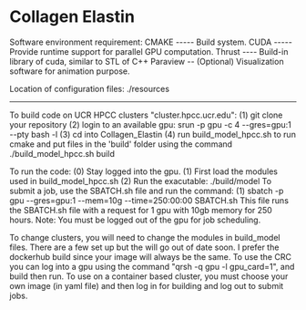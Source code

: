 # Collagen Elastin
Software environment requirement: 
CMAKE ----- Build system.
CUDA  ----- Provide runtime support for parallel GPU computation.
Thrust ---- Build-in library of cuda, similar to STL of C++
Paraview -- (Optional) Visualization software for animation purpose. 


Location of configuration files:
 ./resources
*******************************************
To build code on UCR HPCC clusters "cluster.hpcc.ucr.edu":
   (1) git clone your repository
   (2) login to an available gpu: srun -p gpu -c 4 --gres=gpu:1 --pty bash -l
   (3) cd into Collagen_Elastin
   (4) run build_model_hpcc.sh to run cmake and put files in the 'build' folder using the command ./build_model_hpcc.sh build
   
To run the code:
   (0) Stay logged into the gpu.
   (1) First load the modules used in build_model_hpcc.sh
   (2) Run the exacutable: ./build/model
To submit a job, use the SBATCH.sh file and run the command:
   (1) sbatch -p gpu --gres=gpu:1 --mem=10g --time=250:00:00 SBATCH.sh 
   This file runs the SBATCH.sh file with a request for 1 gpu with 10gb memory for 250 hours. 
   Note: You must be logged out of the gpu for job scheduling. 

To change clusters, you will need to change the modules in build_model files. There are a few set up but the will go out of 
date soon. I prefer the dockerhub build since your image will always be the same. 
To use the CRC you can log into a gpu using the command "qrsh -q gpu -l gpu_card=1", and build then run. 
To use on a container based cluster, you must choose your own image (in yaml file) and then log in for building and log out to submit jobs. 